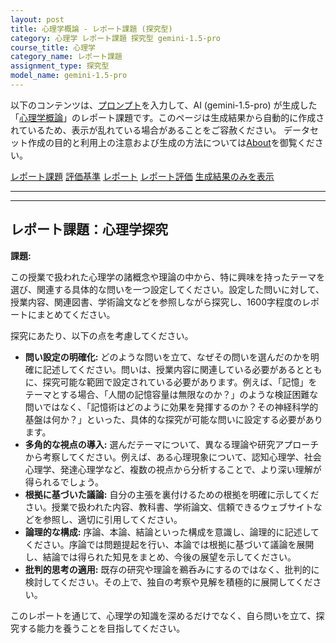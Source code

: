 ```yaml
---
layout: post
title: 心理学概論 - レポート課題 (探究型)
category: 心理学 レポート課題 探究型 gemini-1.5-pro
course_title: 心理学
category_name: レポート課題
assignment_type: 探究型
model_name: gemini-1.5-pro
---
```


以下のコンテンツは、[プロンプト](https://github.com/takedatoshiyuki/synthetic_assignments/tree/main/generated/心理学/gemini-1.5-pro/prompt_レポート課題-探究型.md)を入力して、AI (gemini-1.5-pro) が生成した「[心理学概論](/contents/心理学/)」のレポート課題です。このページは生成結果から自動的に作成されているため、表示が乱れている場合があることをご容赦ください。
データセット作成の目的と利用上の注意および生成の方法については[About](/About)を御覧ください。

[レポート課題](../レポート課題-探究型)
[評価基準](../評価基準-探究型)
[レポート](../レポート-探究型)
[レポート評価](../レポート評価-探究型)
[生成結果のみを表示](https://github.com/takedatoshiyuki/synthetic_assignments/tree/main/generated/心理学/gemini-1.5-pro/レポート課題-探究型.md)
  

***
***
  
## レポート課題：心理学探究

**課題:**

この授業で扱われた心理学の諸概念や理論の中から、特に興味を持ったテーマを選び、関連する具体的な問いを一つ設定してください。設定した問いに対して、授業内容、関連図書、学術論文などを参照しながら探究し、1600字程度のレポートにまとめてください。

探究にあたり、以下の点を考慮してください。

* **問い設定の明確化:** どのような問いを立て、なぜその問いを選んだのかを明確に記述してください。問いは、授業内容に関連している必要があるとともに、探究可能な範囲で設定されている必要があります。例えば、「記憶」をテーマとする場合、「人間の記憶容量は無限なのか？」のような検証困難な問いではなく、「記憶術はどのように効果を発揮するのか？その神経科学的基盤は何か？」といった、具体的な探究が可能な問いに設定する必要があります。
* **多角的な視点の導入:** 選んだテーマについて、異なる理論や研究アプローチから考察してください。例えば、ある心理現象について、認知心理学、社会心理学、発達心理学など、複数の視点から分析することで、より深い理解が得られるでしょう。
* **根拠に基づいた議論:** 自分の主張を裏付けるための根拠を明確に示してください。授業で扱われた内容、教科書、学術論文、信頼できるウェブサイトなどを参照し、適切に引用してください。
* **論理的な構成:** 序論、本論、結論といった構成を意識し、論理的に記述してください。序論では問題提起を行い、本論では根拠に基づいて議論を展開し、結論では得られた知見をまとめ、今後の展望を示してください。
* **批判的思考の適用:**  既存の研究や理論を鵜呑みにするのではなく、批判的に検討してください。その上で、独自の考察や見解を積極的に展開してください。


このレポートを通じて、心理学の知識を深めるだけでなく、自ら問いを立て、探究する能力を養うことを目指してください。

